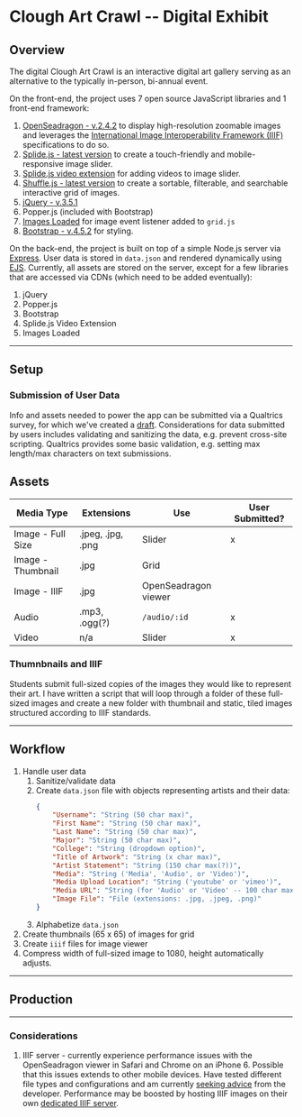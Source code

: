 # Clough Art Crawl -- Digital Exhibit

## Overview

The digital Clough Art Crawl is an interactive digital art gallery serving as an alternative to the typically in-person, bi-annual event.

On the front-end, the project uses 7 open source JavaScript libraries and 1 front-end framework:
1. [OpenSeadragon - v.2.4.2](https://openseadragon.github.io/) to display high-resolution zoomable images and leverages the [International Image Interoperability Framework (IIIF)](https://iiif.io/) specifications to do so.  
2. [Splide.js - latest version](https://splidejs.com/) to create a touch-friendly and mobile-responsive image slider.
3. [Splide.js video extension](https://splidejs.com/extension-video/) for adding videos to image slider.
4. [Shuffle.js - latest version](https://vestride.github.io/Shuffle/) to create a sortable, filterable, and searchable interactive grid of images.
5. [jQuery - v.3.5.1](https://jquery.com/download/)
6. Popper.js (included with Bootstrap)
7. [Images Loaded](https://imagesloaded.desandro.com/) for image event listener added to `grid.js`
8. [Bootstrap - v.4.5.2](https://getbootstrap.com/docs/4.5/getting-started/introduction/) for styling.

On the back-end, the project is built on top of a simple Node.js server via [Express](https://expressjs.com/). User data is stored in `data.json` and rendered dynamically using [EJS](https://ejs.co/). Currently, all assets are stored on the server, except for a few libraries that are accessed via CDNs (which need to be added eventually):

1. jQuery
2. Popper.js
3. Bootstrap
4. Splide.js Video Extension
5. Images Loaded

---


## Setup

### Submission of User Data
Info and assets needed to power the app can be submitted via a Qualtrics survey, for which we've created a [draft](https://gatech.co1.qualtrics.com/jfe/form/SV_6XAsY3VQ5IwQdzD). Considerations for data submitted by users includes validating and sanitizing the data, e.g. prevent cross-site scripting. Qualtrics provides some basic validation, e.g. setting max length/max characters on text submissions.

## Assets 
| Media Type        | Extensions        | Use                 | User Submitted? | 
| ----------------- | ----------------- | -------------------- | -------------- |
| Image - Full Size | .jpeg, .jpg, .png | Slider               | x              |
| Image - Thumbnail | .jpg              | Grid                 |                |
| Image - IIIF      | .jpg              | OpenSeadragon viewer |                |
| Audio             | .mp3, .ogg(?)     | `/audio/:id`         | x              |
| Video             | n/a               | Slider               | x              |


### Thumnbnails and IIIF
Students submit full-sized copies of the images they would like to represent their art. I have written a script that will loop through a folder of these full-sized images and create a new folder with thumbnail and static, tiled images structured according to IIIF standards. 

---

## Workflow
1. Handle user data 
    1. Sanitize/validate data
    2. Create `data.json` file with objects representing artists and their data:
        ```json
        {
            "Username": "String (50 char max)",
            "First Name": "String (50 char max)",
            "Last Name": "String (50 char max)",
            "Major": "String (50 char max)",
            "College": "String (dropdown option)",
            "Title of Artwork": "String (x char max)",
            "Artist Statement": "String (150 char max(?))",
            "Media": "String ('Media', 'Audio', or 'Video')",
            "Media Upload Location": "String ('youtube' or 'vimeo')",
            "Media URL": "String (for 'Audio' or 'Video' -- 100 char max)",
            "Image File": "File (extensions: .jpg, .jpeg, .png)"
        }
        ```
    3. Alphabetize `data.json`
2. Create thumbnails (65 x 65) of images for grid
3. Create `iiif` files for image viewer
4. Compress width of full-sized image to 1080, height automatically adjusts.

---

## Production
---

### Considerations
1. IIIF server - currently experience performance issues with the OpenSeadragon viewer in Safari and Chrome on an iPhone 6. Possible that this issues extends to other mobile devices. Have tested different file types and configurations and am currently [seeking advice](https://github.com/openseadragon/openseadragon/issues/1938) from the developer. Performance may be boosted by hosting IIIF images on their own [dedicated IIIF server](https://iiif.io/apps-demos/).